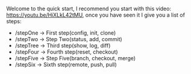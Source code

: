 Welcome to the quick start, I recommend you start with this video: https://youtu.be/HiXLkL42tMU, once you have seen it I give you a list of steps:
- /stepOne -> First step(config, init, clone)
- /stepTwo -> Step Two(status, add, commit)
- /stepTree -> Third step(show, log, diff)
- /stepFour -> Fourth step(reset, checkout)
- /stepFive -> Step Five(branch, checkout, merge)
- /stepSix -> Sixth step(remote, push, pull)